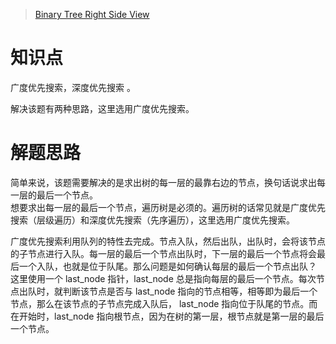> [Binary Tree Right Side View](https://leetcode.com/problems/binary-tree-right-side-view/description/)

# 知识点
广度优先搜索，深度优先搜索 。

解决该题有两种思路，这里选用广度优先搜索。

# 解题思路
简单来说，该题需要解决的是求出树的每一层的最靠右边的节点，换句话说求出每一层的最后一个节点。  
想要求出每一层的最后一个节点，遍历树是必须的。遍历树的话常见就是广度优先搜索（层级遍历）和深度优先搜索（先序遍历），这里选用广度优先搜索。  

广度优先搜索利用队列的特性去完成。节点入队，然后出队，出队时，会将该节点的子节点进行入队。每一层的最后一个节点出队时，下一层的最后一个节点将会最后一个入队，也就是位于队尾。那么问题是如何确认每层的最后一个节点出队？
这里使用一个 last_node 指针，last_node 总是指向每层的最后一个节点。每次节点出队时，就判断该节点是否与 last_node 指向的节点相等，相等即为最后一个节点，那么在该节点的子节点完成入队后， last_node 指向位于队尾的节点。而在开始时，last_node 指向根节点，因为在树的第一层，根节点就是第一层的最后一个节点。